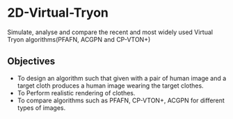 # 2D-Virtual-Tryon
Simulate, analyse and compare the recent and most widely used Virtual Tryon algorithms(PFAFN, ACGPN and CP-VTON+)
## Objectives
- To design an algorithm such that given with a pair of human image and a target cloth produces a human image wearing the target clothes.
- To Perform realistic rendering of clothes.
- To compare algorithms such as PFAFN, CP-VTON+, ACGPN for different types of images.


